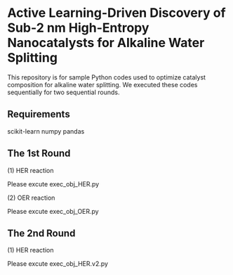 # Active Learning-Driven Discovery of Sub-2 nm High-Entropy Nanocatalysts for Alkaline Water Splitting 

This repository is for sample Python codes used to optimize catalyst composition for alkaline water splitting. We executed these codes sequentially for two sequential rounds. 

Requirements
---------
scikit-learn
numpy
pandas

The 1st Round
---------

(1) HER reaction

Please excute exec_obj_HER.py


(2) OER reaction

Please excute exec_obj_OER.py

The 2nd Round 
---------
(1) HER reaction

Please excute exec_obj_HER.v2.py
